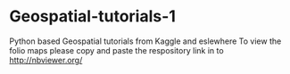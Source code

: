# Geospatial-tutorials-1

Python based Geospatial tutorials from Kaggle and eslewhere
To view the folio maps please copy and paste the respository link in to http://nbviewer.org/
